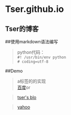 # Tser.github.io
Tser的博客
----------
##使用markdown语法编写
>python代码：<br>
`#! /usr/bin/env python`<br>
`# coding=utf-8`

##Demo
>a标签的的实现<br>
>[百度](https://www.baidu.com)or

>[tser's blo][1]

>[1]:http://tser.github.io "tser's博客"

>[yahoo][]

>[yahoo]:  http://search.yahoo.com/  "Yahoo Search"

